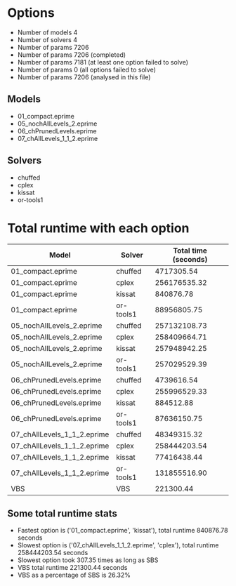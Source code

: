 

# Options


- Number of models         4
- Number of solvers        4
- Number of params      7206
- Number of params      7206 (completed)
- Number of params      7181 (at least one option failed to solve)
- Number of params         0 (all options failed to solve)
- Number of params      7206 (analysed in this file)


## Models


 - 01_compact.eprime
 - 05_nochAllLevels_2.eprime
 - 06_chPrunedLevels.eprime
 - 07_chAllLevels_1_1_2.eprime


## Solvers


 - chuffed
 - cplex
 - kissat
 - or-tools1


# Total runtime with each option


 | Model | Solver | Total time (seconds) | 
 | -- | -- | -- | 
 | 01_compact.eprime | chuffed | 4717305.54 | 
 | 01_compact.eprime | cplex | 256176535.32 | 
 | 01_compact.eprime | kissat | 840876.78 | 
 | 01_compact.eprime | or-tools1 | 88956805.75 | 
 | 05_nochAllLevels_2.eprime | chuffed | 257132108.73 | 
 | 05_nochAllLevels_2.eprime | cplex | 258409664.71 | 
 | 05_nochAllLevels_2.eprime | kissat | 257948942.25 | 
 | 05_nochAllLevels_2.eprime | or-tools1 | 257029529.39 | 
 | 06_chPrunedLevels.eprime | chuffed | 4739616.54 | 
 | 06_chPrunedLevels.eprime | cplex | 255996529.33 | 
 | 06_chPrunedLevels.eprime | kissat | 884512.88 | 
 | 06_chPrunedLevels.eprime | or-tools1 | 87636150.75 | 
 | 07_chAllLevels_1_1_2.eprime | chuffed | 48349315.32 | 
 | 07_chAllLevels_1_1_2.eprime | cplex | 258444203.54 | 
 | 07_chAllLevels_1_1_2.eprime | kissat | 77416438.44 | 
 | 07_chAllLevels_1_1_2.eprime | or-tools1 | 131855516.90 | 
 | VBS | VBS | 221300.44 | 


## Some total runtime stats


 - Fastest option is ('01_compact.eprime', 'kissat'), total runtime 840876.78 seconds
 - Slowest option is ('07_chAllLevels_1_1_2.eprime', 'cplex'), total runtime 258444203.54 seconds
 - Slowest option took 307.35 times as long as SBS
 - VBS total runtime 221300.44 seconds
 - VBS as a percentage of SBS is 26.32%
